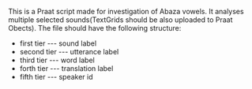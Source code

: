 This is a Praat script made for investigation of Abaza vowels. It analyses multiple selected sounds(TextGrids should be also uploaded to Praat Obects). The file should have the following structure:

* first tier --- sound label
* second tier --- utterance label
* third tier --- word label
* forth tier --- translation label
* fifth tier --- speaker id

